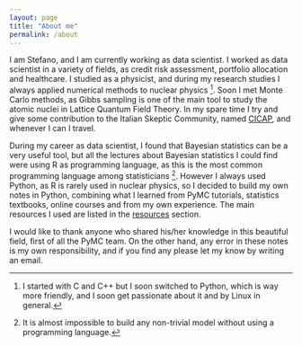 ```yaml
---
layout: page
title: "About me"
permalink: /about
---
```

I am Stefano, and I am currently working as data scientist.
I worked as data scientist in a variety of fields, as credit risk assessment, portfolio allocation and healthcare.
I studied as a physicist, and during my research studies I always applied numerical methods to nuclear physics [^2].
Soon I met Monte Carlo methods, as Gibbs sampling is one of the main tool to study the atomic nuclei in Lattice Quantum Field Theory.
In my spare time I try and give some contribution to the Italian Skeptic Community, named [CICAP](https://cicap.org), and whenever I can I travel.

During my career as data scientist, I found that Bayesian statistics can be a very useful tool, but all the lectures about Bayesian statistics
I could find were using R as programming language, as this is the most common programming language among statisticians [^1].
However I always used Python, as R is rarely used in nuclear physics, so I decided to build my own notes in Python,
combining what I learned from PyMC tutorials, statistics textbooks, online courses and from my own experience.
The main resources I used are listed in the [resources](/links) section.

I would like to thank anyone who shared his/her knowledge in this beautiful field, first of all the PyMC team. 
On the other hand, any error in these notes is my own responsibility, and if you find any please let my know by writing an email.

[^1]: It is almost impossible to build any non-trivial model without using a programming language.
[^2]: I started with C and C++ but I soon switched to Python, which is way more friendly, and I soon get passionate about it and by Linux in general.
